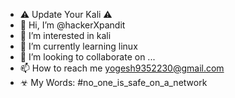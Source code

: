 - ⚠️ Update Your Kali ⚠️
- 👋 Hi, I’m @hackerXpandit
- 👀 I’m interested in kali
- 🌱 I’m currently learning linux
- 💞️ I’m looking to collaborate on ...
- 📫 How to reach me yogesh9352230@gmail.com
- ☣ My Words: #no_one_is_safe_on_a_network
<!---
hackerXpandit/hackerXpandit is a ✨ special ✨ repository because its `README.md` (this file) appears on your GitHub profile.
You can click the Preview link to take a look at your changes.
--->
